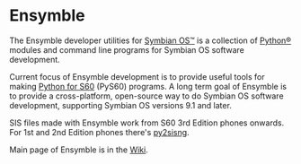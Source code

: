 # Ensymble #

The Ensymble developer utilities for [Symbian OS™](http://www.symbian.com/) is a collection of [Python®](http://www.python.org/) modules and command line programs for Symbian OS software development.

Current focus of Ensymble development is to provide useful tools for making [Python for S60](http://sourceforge.net/projects/pys60) (PyS60) programs. A long term goal of Ensymble is to provide a cross-platform, open-source way to do Symbian OS software development, supporting Symbian OS versions 9.1 and later.

SIS files made with Ensymble work from S60 3rd Edition phones onwards. For 1st and 2nd Edition phones there's [py2sisng](http://py2sisng.googlecode.com/).

Main page of Ensymble is in the [Wiki](Welcome.md).
